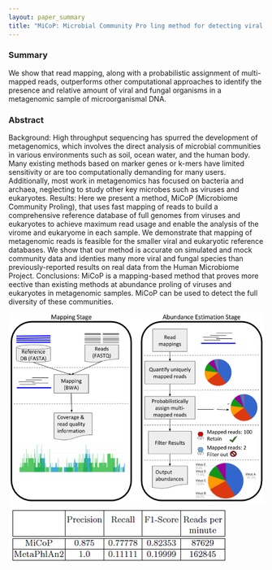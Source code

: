 ```yaml
---
layout: paper_summary
title: "MiCoP: Microbial Community Pro ling method for detecting viral and fungal organisms in metagenomic samples"
---
```


### Summary
We show that read mapping, along with a probabilistic assignment of multi-mapped reads, outperforms other computational approaches to identify the presence and relative amount of viral and fungal organisms in a metagenomic sample of microorganismal DNA.

### Abstract
Background: High throughput sequencing has spurred the development of metagenomics, which involves the direct analysis of microbial communities in various environments such as soil, ocean water, and the human body. Many existing methods based on marker genes or k-mers have limited sensitivity or are too computationally demanding for many users. Additionally, most work in metagenomics has focused on bacteria and archaea, neglecting to study other key microbes such as viruses and eukaryotes.
Results: Here we present a method, MiCoP (Microbiome Community Proling), that uses fast mapping of reads to build a comprehensive reference database of full genomes from viruses and eukaryotes to achieve maximum read usage and enable the analysis of the virome and eukaryome in each sample. We demonstrate that mapping of metagenomic reads is feasible for the smaller viral and eukaryotic reference databases. We show that our method is accurate on simulated and mock community data and identies many more viral and fungal species than previously-reported results on real data from the Human Microbiome Project.
Conclusions: MiCoP is a mapping-based method that proves more eective than existing methods at abundance proling of viruses and eukaryotes in metagenomic samples. MiCoP can be used to detect the full diversity of these communities. 


<img src="../../images/publication/2018_MiCoP.png" />
<img src="../../images/publication/2018_MiCoP_2.png" />

